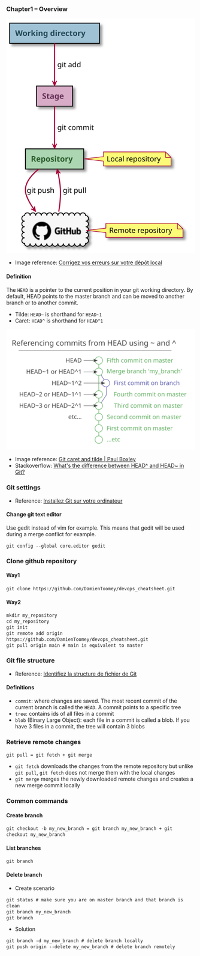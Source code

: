 ### Chapter1 – Overview

<p align="center">
    <img src="../../images/overview/overview.svg" alt=""/>
<p>

- Image reference: [Corrigez vos erreurs sur votre dépôt local](https://openclassrooms.com/fr/courses/5641721-utilisez-git-et-github-pour-vos-projets-de-developpement/6112481-corrigez-vos-erreurs-sur-votre-depot-local)

#### Definition

The `HEAD` is a pointer to the current position in your git working directory. By default, HEAD points to the master branch and can be moved to another branch or to another commit.

- Tilde: `HEAD~` is shorthand for `HEAD~1`
- Caret: `HEAD^` is shorthand for `HEAD^1`

![](../../images/overview/git-caret-and-tilde.svg)

- Image reference: [Git caret and tilde | Paul Boxley](http://www.paulboxley.com/blog/2011/06/git-caret-and-tilde)
- Stackoverflow: [What's the difference between HEAD^ and HEAD~ in Git?](https://stackoverflow.com/questions/2221658/whats-the-difference-between-head-and-head-in-git)

### Git settings

- Reference: [Installez Git sur votre ordinateur](https://openclassrooms.com/fr/courses/5641721-utilisez-git-et-github-pour-vos-projets-de-developpement/6113016-installez-git-sur-votre-ordinateur)

#### Change git text editor

Use gedit instead of vim for example. This means that gedit will be used during a merge conflict for example.

```
git config --global core.editor gedit
```

### Clone github repository

#### Way1

```
git clone https://github.com/DamienToomey/devops_cheatsheet.git
```

#### Way2

```
mkdir my_repository
cd my_repository
git init
git remote add origin https://github.com/DamienToomey/devops_cheatsheet.git
git pull origin main # main is equivalent to master
```

### Git file structure

- Reference: [Identifiez la structure de fichier de Git](https://openclassrooms.com/fr/courses/5641721-utilisez-git-et-github-pour-vos-projets-de-developpement/6113071-identifiez-la-structure-de-fichier-de-git)

#### Definitions

- `commit`: where changes are saved. The most recent commit of the current branch is called the `HEAD`. A commit points to a specific tree
- `tree`: contains ids of all files in a commit
- `blob` (Binary Large Object): each file in a commit is called a blob. If you have 3 files in a commit, the tree will contain 3 blobs

### Retrieve remote changes

```
git pull = git fetch + git merge
```

- `git fetch` downloads the changes from the remote repository but unlike` git pull`, `git fetch` does not merge them with the local changes
- `git merge` merges the newly downloaded remote changes and creates a new merge commit locally

### Common commands

#### Create branch

```
git checkout -b my_new_branch = git branch my_new_branch + git checkout my_new_branch
```

#### List branches

```
git branch
```

#### Delete branch

- Create scenario

```
git status # make sure you are on master branch and that branch is clean
git branch my_new_branch
git branch
```

- Solution

```
git branch -d my_new_branch # delete branch locally
git push origin --delete my_new_branch # delete branch remotely
```